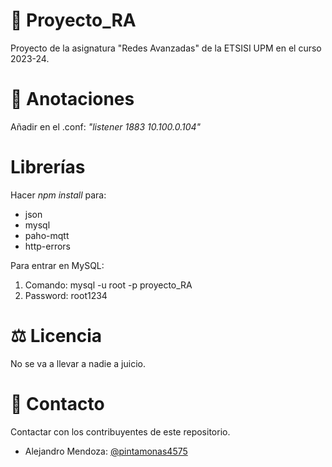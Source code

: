 # 💼 Proyecto_RA
Proyecto de la asignatura "Redes Avanzadas" de la ETSISI UPM en el curso 2023-24.

# 📜 Anotaciones
Añadir en el .conf: _"listener 1883 10.100.0.104"_ 

# Librerías
Hacer _npm install_ para: 
* json
* mysql
* paho-mqtt
* http-errors

Para entrar en MySQL:
1. Comando: mysql -u root -p proyecto_RA
2. Password: root1234

# ⚖️ Licencia
No se va a llevar a nadie a juicio.

# 👤 Contacto
Contactar con los contribuyentes de este repositorio.

* Alejandro Mendoza: [@pintamonas4575](https://github.com/pintamonas4575) 
